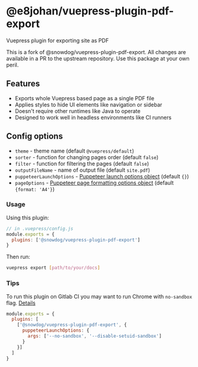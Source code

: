 # @e8johan/vuepress-plugin-pdf-export

Vuepress plugin for exporting site as PDF

This is a fork of @snowdog/vuepress-plugin-pdf-export. All changes are available in a PR to the upstream repository. Use this package at your own peril.

## Features
- Exports whole Vuepress based page as a single PDF file
- Applies styles to hide UI elements like navigation or sidebar
- Doesn't require other runtimes like Java to operate
- Designed to work well in headless environments like CI runners

## Config options
- `theme` - theme name (default `@vuepress/default`)
- `sorter` - function for changing pages order (default `false`)
- `filter` - function for filtering the pages (default `false`)
- `outputFileName` - name of output file (default `site.pdf`)
- `puppeteerLaunchOptions` - [Puppeteer launch options object](https://github.com/puppeteer/puppeteer/blob/v2.1.1/docs/api.md#puppeteerlaunchoptions) (default `{}`)
- `pageOptions` - [Puppeteer page formatting options object](https://github.com/puppeteer/puppeteer/blob/v2.1.1/docs/api.md#pagepdfoptions) (default `{format: 'A4'}`)

### Usage

Using this plugin:

``` js
// in .vuepress/config.js
module.exports = {
  plugins: ['@snowdog/vuepress-plugin-pdf-export']
}
```

Then run:

``` bash
vuepress export [path/to/your/docs]
```

### Tips
To run this plugin on Gitlab CI you may want to run Chrome with `no-sandbox` flag. [Details](https://github.com/puppeteer/puppeteer/blob/master/docs/troubleshooting.md#setting-up-chrome-linux-sandbox)

```js
module.exports = {
  plugins: [
    ['@snowdog/vuepress-plugin-pdf-export', {
      puppeteerLaunchOptions: {
        args: ['--no-sandbox', '--disable-setuid-sandbox']
      }
    }]
  ]
}
```
